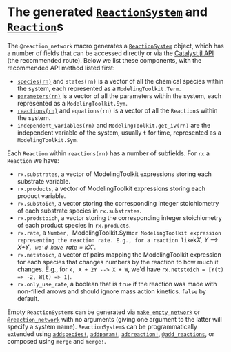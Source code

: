 # The generated [`ReactionSystem`](@ref) and [`Reaction`](@ref)s
The `@reaction_network` macro generates a [`ReactionSystem`](@ref) object, which
has a number of fields that can be accessed directly or via the [Catalyst.jl
API](@ref) (the recommended route). Below we list these components, with the recommended
API method listed first:

* [`species(rn)`](@ref) and `states(rn)` is a vector of all the chemical
  species within the system, each represented as a `ModelingToolkit.Term`.
* [`parameters(rn)`](@ref) is a vector of all the parameters
  within the system, each represented as a `ModelingToolkit.Sym`.
* [`reactions(rn)`](@ref) and `equations(rn)` is a vector of all the
  `Reaction`s within the system.
* `independent_variables(rn)` and `ModelingToolkit.get_iv(rn)` are the
  independent variable of the system, usually `t` for time, represented as a
  `ModelingToolkit.Sym`.

Each `Reaction` within `reactions(rn)` has a number of subfields. For `rx` a
`Reaction` we have:
* `rx.substrates`, a vector of ModelingToolkit expressions storing each
  substrate variable.
* `rx.products`, a vector of ModelingToolkit expressions storing each product
  variable.
* `rx.substoich`, a vector storing the corresponding integer stoichiometry of
  each substrate species in `rx.substrates`.
* `rx.prodstoich`, a vector storing the corresponding integer stoichiometry of
  each product species in `rx.products`.
* `rx.rate`, a `Number, `ModelingToolkit.Sym` or ModelingToolkit expression
  representing the reaction rate. E.g., for a reaction like `k*X, Y --> X+Y`,
  we'd have `rate = k*X`.
* `rx.netstoich`, a vector of pairs mapping the ModelingToolkit expression for
  each species that changes numbers by the reaction to how much it changes. E.g.,
  for `k, X + 2Y --> X + W`, we'd have `rx.netstoich = [Y(t) => -2, W(t) => 1]`.
* `rx.only_use_rate`, a boolean that is `true` if the reaction was made with
  non-filled arrows and should ignore mass action kinetics. `false` by default.

Empty `ReactionSystem`s can be generated via [`make_empty_network`](@ref) or
[`@reaction_network`](@ref) with no arguments (giving one argument to the latter
will specify a system name). `ReactionSystem`s can be programmatically extended
using [`addspecies!`](@ref), [`addparam!`](@ref), [`addreaction!`](@ref),
[`@add_reactions`](@ref), or composed using `merge` and `merge!`.
